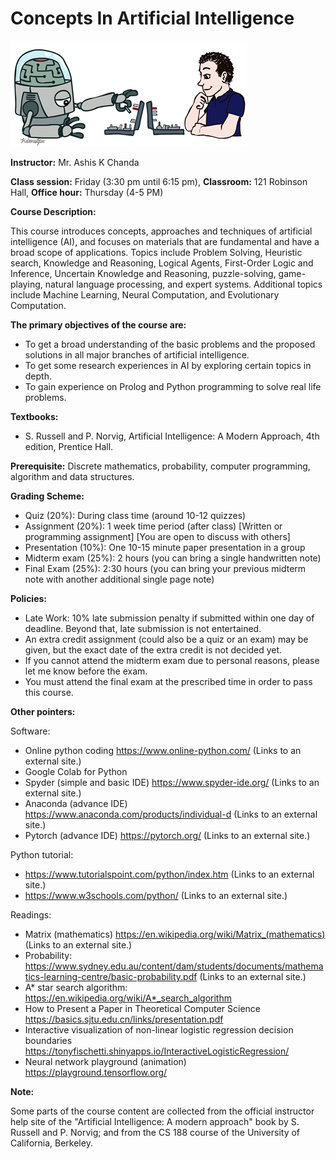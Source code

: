 # Concepts In Artificial Intelligence 

![Test Image 1](https://github.com/ashischanda/CS_07550_AI/blob/main/00_images/logo.png)

**Instructor:**   Mr. Ashis K Chanda 


**Class session:** Friday (3:30 pm until 6:15 pm), 
**Classroom:**	   121 Robinson Hall,
**Office hour:**	Thursday (4-5 PM)

**Course Description:**

This course introduces concepts, approaches and techniques of artificial intelligence (AI), and focuses on materials that are fundamental and have a broad scope of applications. Topics include Problem Solving, Heuristic search, Knowledge and Reasoning, Logical Agents, First-Order Logic and Inference, Uncertain Knowledge and Reasoning, puzzle-solving, game-playing, natural language processing, and expert systems. Additional topics include Machine Learning, Neural Computation, and Evolutionary Computation.

**The primary objectives of the course are:**
 * To get a broad understanding of the basic problems and the proposed solutions in all major branches of artificial intelligence.
 * To get some research experiences in AI by exploring certain topics in depth.
 * To gain experience on Prolog and Python programming to solve real life problems. 

**Textbooks:**
 * S. Russell and P. Norvig, Artificial Intelligence: A Modern Approach, 4th edition, Prentice Hall.

**Prerequisite:**
Discrete mathematics, probability, computer programming, algorithm and data structures.


**Grading Scheme:**
 * Quiz (20%): During class time (around 10-12 quizzes)
 * Assignment (20%): 1 week time period (after class) [Written or programming assignment] [You are open to discuss with others]
 * Presentation (10%): One 10-15 minute paper presentation in a group
 * Midterm exam (25%): 2 hours (you can bring a single handwritten note)
 * Final Exam (25%):  2:30 hours (you can bring your previous midterm note with another additional single page note)

**Policies:**
 * Late Work: 10% late submission penalty if submitted within one day of deadline. Beyond that, late submission is not entertained.
 * An extra credit assignment (could also be a quiz or an exam) may be given, but the exact date of the extra credit is not decided yet.
 * If you cannot attend the midterm exam due to personal reasons, please let me know before the exam.
 * You must attend the final exam at the prescribed time in order to pass this course.

**Other pointers:**

Software:

 * Online python coding https://www.online-python.com/ (Links to an external site.)
 * Google Colab for Python 
 * Spyder (simple and basic IDE) https://www.spyder-ide.org/ (Links to an external site.)
 * Anaconda (advance IDE) https://www.anaconda.com/products/individual-d (Links to an external site.) 
 * Pytorch (advance IDE) https://pytorch.org/ (Links to an external site.) 

Python tutorial:

 * https://www.tutorialspoint.com/python/index.htm (Links to an external site.)
 * https://www.w3schools.com/python/ (Links to an external site.)

Readings:
 * Matrix (mathematics) 
 https://en.wikipedia.org/wiki/Matrix_(mathematics) (Links to an external site.)
 * Probability: 
 https://www.sydney.edu.au/content/dam/students/documents/mathematics-learning-centre/basic-probability.pdf (Links to an external site.)
 * A* star search algorithm:
 https://en.wikipedia.org/wiki/A*_search_algorithm
 * How to Present a Paper in Theoretical Computer Science
 https://basics.sjtu.edu.cn/links/presentation.pdf 
 * Interactive visualization of non-linear logistic regression decision boundaries
 https://tonyfischetti.shinyapps.io/InteractiveLogisticRegression/
 * Neural network playground (animation)
 https://playground.tensorflow.org/


**Note:**

Some parts of the course content are collected from the official instructor help site of the "Artificial Intelligence: A modern approach" book by S. Russell and P. Norvig; and from the CS 188 course of the University of California, Berkeley.
